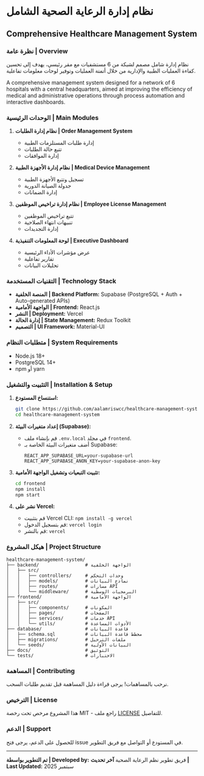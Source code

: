 # نظام إدارة الرعاية الصحية الشامل
## Comprehensive Healthcare Management System

### نظرة عامة | Overview

نظام إدارة شامل مصمم لشبكة من 6 مستشفيات مع مقر رئيسي، يهدف إلى تحسين كفاءة العمليات الطبية والإدارية من خلال أتمتة العمليات وتوفير لوحات معلومات تفاعلية.

A comprehensive management system designed for a network of 6 hospitals with a central headquarters, aimed at improving the efficiency of medical and administrative operations through process automation and interactive dashboards.

### الوحدات الرئيسية | Main Modules

1. **نظام إدارة الطلبات | Order Management System**
   - إدارة طلبات المستلزمات الطبية
   - تتبع حالة الطلبات
   - إدارة الموافقات

2. **نظام إدارة الأجهزة الطبية | Medical Device Management**
   - تسجيل وتتبع الأجهزة الطبية
   - جدولة الصيانة الدورية
   - إدارة الضمانات

3. **نظام إدارة تراخيص الموظفين | Employee License Management**
   - تتبع تراخيص الموظفين
   - تنبيهات انتهاء الصلاحية
   - إدارة التجديدات

4. **لوحة المعلومات التنفيذية | Executive Dashboard**
   - عرض مؤشرات الأداء الرئيسية
   - تقارير تفاعلية
   - تحليلات البيانات

### التقنيات المستخدمة | Technology Stack

- **المنصة الخلفية | Backend Platform:** Supabase (PostgreSQL + Auth + Auto-generated APIs)
- **الواجهة الأمامية | Frontend:** React.js
- **النشر | Deployment:** Vercel
- **إدارة الحالة | State Management:** Redux Toolkit
- **التصميم | UI Framework:** Material-UI

### متطلبات النظام | System Requirements

- Node.js 18+
- PostgreSQL 14+
- npm أو yarn

### التثبيت والتشغيل | Installation & Setup

1.  **استنساخ المستودع:**
    ```bash
    git clone https://github.com/aalamriswcc/healthcare-management-system.git
    cd healthcare-management-system
    ```

2.  **إعداد متغيرات البيئة (Supabase):**
    - قم بإنشاء ملف `.env.local` في مجلد `frontend`.
    - أضف متغيرات البيئة الخاصة بـ Supabase:
      ```
      REACT_APP_SUPABASE_URL=your-supabase-url
      REACT_APP_SUPABASE_ANON_KEY=your-supabase-anon-key
      ```

3.  **تثبيت التبعيات وتشغيل الواجهة الأمامية:**
    ```bash
    cd frontend
    npm install
    npm start
    ```

4.  **نشر على Vercel:**
    - قم بتثبيت Vercel CLI: `npm install -g vercel`
    - قم بتسجيل الدخول: `vercel login`
    - قم بالنشر: `vercel`

### هيكل المشروع | Project Structure

```
healthcare-management-system/
├── backend/                 # الواجهة الخلفية
│   ├── src/
│   │   ├── controllers/     # وحدات التحكم
│   │   ├── models/          # نماذج البيانات
│   │   ├── routes/          # مسارات API
│   │   └── middleware/      # البرمجيات الوسطية
├── frontend/                # الواجهة الأمامية
│   ├── src/
│   │   ├── components/      # المكونات
│   │   ├── pages/           # الصفحات
│   │   ├── services/        # خدمات API
│   │   └── utils/           # الأدوات المساعدة
├── database/                # قاعدة البيانات
│   ├── schema.sql           # مخطط قاعدة البيانات
│   ├── migrations/          # ملفات الترحيل
│   └── seeds/               # البيانات الأولية
├── docs/                    # التوثيق
└── tests/                   # الاختبارات
```

### المساهمة | Contributing

نرحب بالمساهمات! يرجى قراءة دليل المساهمة قبل تقديم طلبات السحب.

### الترخيص | License

هذا المشروع مرخص تحت رخصة MIT - راجع ملف [LICENSE](LICENSE) للتفاصيل.

### الدعم | Support

للحصول على الدعم، يرجى فتح issue في المستودع أو التواصل مع فريق التطوير.

---

**تم التطوير بواسطة | Developed by:** فريق تطوير نظم الرعاية الصحية
**آخر تحديث | Last Updated:** سبتمبر 2025
